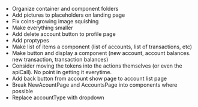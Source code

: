 - Organize container and component folders
- Add pictures to placeholders on landing page
- Fix coins-growing image squishing
- Make everything smaller
- Add delete account button to profile page
- Add proptypes
- Make list of items a component (list of accounts, list of transactions, etc)
- Make button and display a component (new account, account balances.  new transaction, transaction balances)
- Consider moving the tokens into the actions themselves (or even the apiCall).  No point in getting it everytime.
- Add back button from account show page to account list page
- Break NewAcountPage and AccountsPage into components where possible
- Replace accountType with dropdown